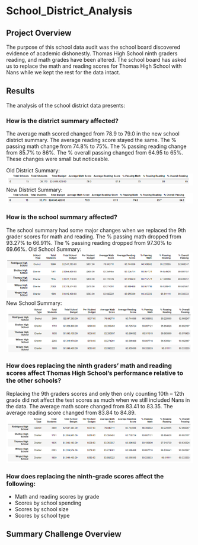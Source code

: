 # School_District_Analysis

## Project Overview
The purpose of this school data audit was the school board discovered evidence of academic dishonestly. Thomas High School ninth graders reading, and math grades have been altered.  The school board has asked us to replace the math and reading scores for Thomas High School with Nans while we kept the rest for the data intact. 
	
## Results
The analysis of the school district data presents:
### How is the district summary affected? 
The average math scored changed from 78.9 to 79.0 in the new school district summary. The average reading score stayed the same. The % passing math change from 74.8% to 75%. The % passing reading change from 85.7% to 86%. The % overall passing changed from 64.95 to 65%. These changes were small but noticeable. 

Old District Summary: 
![Old_dist_sum](https://github.com/NickFoley47/School_District_Analysis/blob/main/Resources/Old_dist_sum.PNG)
New District Summary: 
![New_dist_sum](https://github.com/NickFoley47/School_District_Analysis/blob/main/Resources/New_dist_sum.PNG)

### How is the school summary affected?
The school summary had some major changes when we replaced the 9th grader scores for math and reading. The % passing math dropped from 93.27% to 66.91%. The % passing reading dropped from 97.30% to 69.66%.
Old School Summary:
![per_school_sum_older_old_data](https://github.com/NickFoley47/School_District_Analysis/blob/main/Resources/per_school_sum_older_old_data.PNG)
New School Summary: 
![per_school_sum_new_old_data](https://github.com/NickFoley47/School_District_Analysis/blob/main/Resources/per_school_sum_new_old_data.PNG)
### How does replacing the ninth graders’ math and reading scores affect Thomas High School’s performance relative to the other schools?
Replacing the 9th graders scores and only then only counting 10th – 12th grade did not affect the test scores as much when we still included Nans in the data. The average math score changed from 83.41 to 83.35. The average reading score changed from 83.84 to 84.89.
![per_school_sum_new_new_data1](https://github.com/NickFoley47/School_District_Analysis/blob/main/Resources/per_school_sum_new_new_data1.PNG)


### How does replacing the ninth-grade scores affect the following:
- Math and reading scores by grade
- Scores by school spending
- Scores by school size
- Scores by school type


 ## Summary Challenge Overview


